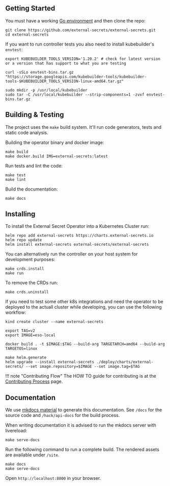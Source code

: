 ## Getting Started

You must have a working [Go environment](https://golang.org/doc/install) and
then clone the repo:

```shell
git clone https://github.com/external-secrets/external-secrets.git
cd external-secrets
```

If you want to run controller tests you also need to install kubebuilder's `envtest`:

```
export KUBEBUILDER_TOOLS_VERSION='1.20.2' # check for latest version or a version that has support to what you are testing

curl -sSLo envtest-bins.tar.gz "https://storage.googleapis.com/kubebuilder-tools/kubebuilder-tools-$KUBEBUILDER_TOOLS_VERSION-linux-amd64.tar.gz"

sudo mkdir -p /usr/local/kubebuilder
sudo tar -C /usr/local/kubebuilder --strip-components=1 -zvxf envtest-bins.tar.gz
```

## Building & Testing

The project uses the `make` build system. It'll run code generators, tests and
static code analysis.

Building the operator binary and docker image:

```shell
make build
make docker.build IMG=external-secrets:latest
```

Run tests and lint the code:
```shell
make test
make lint
```

Build the documentation:
```shell
make docs
```

## Installing

To install the External Secret Operator into a Kubernetes Cluster run:

```shell
helm repo add external-secrets https://charts.external-secrets.io
helm repo update
helm install external-secrets external-secrets/external-secrets
```

You can alternatively run the controller on your host system for development purposes:


```shell
make crds.install
make run
```

To remove the CRDs run:

```shell
make crds.uninstall
```

If you need to test some other k8s integrations and need the operator to be deployed to the actuall cluster while developing, you can use the following workflow:

```
kind create cluster --name external-secrets

export TAG=v2
export IMAGE=eso-local

docker build . -t $IMAGE:$TAG --build-arg TARGETARCH=amd64 --build-arg TARGETOS=linux

make helm.generate
helm upgrade --install external-secrets ./deploy/charts/external-secrets/ --set image.repository=$IMAGE --set image.tag=$TAG
```

!!! note "Contributing Flow"
    The HOW TO guide for contributing is at the [Contributing Process](contributing-process.md) page.


## Documentation

We use [mkdocs material](https://squidfunk.github.io/mkdocs-material/) to generate this
documentation. See `/docs` for the source code and `/hack/api-docs` for the build process.

When writing documentation it is advised to run the mkdocs server with livereload:

```shell
make serve-docs
```

Run the following command to run a complete build. The rendered assets are available under `/site`.

```shell
make docs
make serve-docs
```

Open `http://localhost:8000` in your browser.
